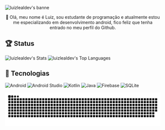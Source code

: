 
![luizlealdev's banne](https://i.imgur.com/VTWWVMH.png)

<center>👋 Olá, meu nome é Luiz, sou estudante de programação e atualmente estou me especializando em desenvolvimento android, fico feliz que tenha entrado no meu perfil do Github.</center>

## 🏆 Status 

![luizlealdev's Stats](https://github-readme-stats.vercel.app/api?username=luizlealdev&theme=transparent&show_icons=true&hide_border=true&count_private=true)
![luizlealdev's Top Languages](https://github-readme-stats.vercel.app/api/top-langs/?username=luizlealdev&theme=transparent&show_icons=true&hide_border=true&layout=compact)

## 🤖 Tecnologias

![Android](https://img.shields.io/badge/Android-3DDC84?style=for-the-badge&logo=android&logoColor=white)
![Android Studio](https://img.shields.io/badge/android%20studio-346ac1?style=for-the-badge&logo=android%20studio&logoColor=white)
![Kotlin](https://img.shields.io/badge/kotlin-%237F52FF.svg?style=for-the-badge&logo=kotlin&logoColor=white)
![Java](https://img.shields.io/badge/java-%23ED8B00.svg?style=for-the-badge&logo=openjdk&logoColor=white)
![Firebase](https://img.shields.io/badge/firebase-a08021?style=for-the-badge&logo=firebase&logoColor=ffcd34)
![SQLite](https://img.shields.io/badge/sqlite-%2307405e.svg?style=for-the-badge&logo=sqlite&logoColor=white)

<picture>
  <source media="(prefers-color-scheme: dark)" srcset="https://raw.githubusercontent.com/luizlealdev/luizlealdev/output/github-contribution-grid-snake-dark.svg">
  <source media="(prefers-color-scheme: light)" srcset="https://raw.githubusercontent.com/luizlealdev/luizlealdev/output/github-contribution-grid-snake.svg">
  <img alt="github contribution grid snake animation" src="https://raw.githubusercontent.com/platane/platane/output/github-contribution-grid-snake.svg">
</picture>
